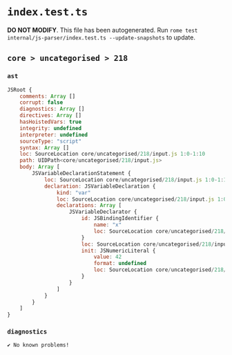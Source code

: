 # `index.test.ts`

**DO NOT MODIFY**. This file has been autogenerated. Run `rome test internal/js-parser/index.test.ts --update-snapshots` to update.

## `core > uncategorised > 218`

### `ast`

```javascript
JSRoot {
	comments: Array []
	corrupt: false
	diagnostics: Array []
	directives: Array []
	hasHoistedVars: true
	integrity: undefined
	interpreter: undefined
	sourceType: "script"
	syntax: Array []
	loc: SourceLocation core/uncategorised/218/input.js 1:0-1:10
	path: UIDPath<core/uncategorised/218/input.js>
	body: Array [
		JSVariableDeclarationStatement {
			loc: SourceLocation core/uncategorised/218/input.js 1:0-1:10
			declaration: JSVariableDeclaration {
				kind: "var"
				loc: SourceLocation core/uncategorised/218/input.js 1:0-1:10
				declarations: Array [
					JSVariableDeclarator {
						id: JSBindingIdentifier {
							name: "x"
							loc: SourceLocation core/uncategorised/218/input.js 1:4-1:5 (x)
						}
						loc: SourceLocation core/uncategorised/218/input.js 1:4-1:10
						init: JSNumericLiteral {
							value: 42
							format: undefined
							loc: SourceLocation core/uncategorised/218/input.js 1:8-1:10
						}
					}
				]
			}
		}
	]
}
```

### `diagnostics`

```
✔ No known problems!

```
